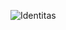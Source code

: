 
![Identitas](https://user-images.githubusercontent.com/74096272/136645951-73a63c15-31a4-4d02-a4fa-9f754855dfcb.png)
